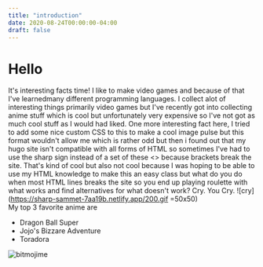 ```yaml
---
title: "introduction"
date: 2020-08-24T00:00:00-04:00
draft: false
---
```

# Hello
It's interesting facts time! I like to make video games and because of that I've learnedmany different programming languages. I collect alot of interesting things primarily video games but I've recently got into collecting anime stuff which is cool but unfortunately very expensive so I've not got as much cool stuff as I would had liked. One more interesting fact here, I tried to add some nice custom CSS to this to make a cool image pulse but this format wouldn't allow me which is rather odd but then i found out that my hugo site isn't compatible with all forms of HTML so sometimes I've had to use the sharp sign instead of a set of these <> because brackets break the site. That's kind of cool but also not cool because I was hoping to be able to use my HTML knowledge to make this an easy class but what do you do when most HTML lines breaks the site so you end up playing roulette with what works and find alternatives for what doesn't work? Cry. You Cry.
![cry](https://sharp-sammet-7aa19b.netlify.app/200.gif =50x50)
  <br>
  My top 3 favorite anime are
  - Dragon Ball Super
  - Jojo's Bizzare Adventure
  - Toradora



![bitmojime](https://sharp-sammet-7aa19b.netlify.app/IMG_8681.png)
